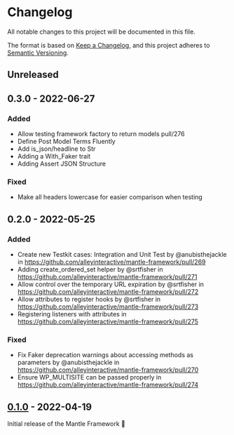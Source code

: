 # Changelog
All notable changes to this project will be documented in this file.

The format is based on [Keep a Changelog](https://keepachangelog.com/en/1.0.0/),
and this project adheres to [Semantic Versioning](https://semver.org/spec/v2.0.0.html).

## Unreleased

## 0.3.0 - 2022-06-27

### Added

* Allow testing framework factory to return models pull/276
* Define Post Model Terms Fluently
* Add is_json/headline to Str
* Adding a With_Faker trait
* Adding Assert JSON Structure

### Fixed

* Make all headers lowercase for easier comparison when testing

## 0.2.0 - 2022-05-25

### Added

* Create new Testkit cases: Integration and Unit Test by @anubisthejackle in https://github.com/alleyinteractive/mantle-framework/pull/269
* Adding create_ordered_set helper by @srtfisher in https://github.com/alleyinteractive/mantle-framework/pull/271
* Allow control over the temporary URL expiration by @srtfisher in https://github.com/alleyinteractive/mantle-framework/pull/272
* Allow attributes to register hooks by @srtfisher in https://github.com/alleyinteractive/mantle-framework/pull/273
* Registering listeners with attributes in https://github.com/alleyinteractive/mantle-framework/pull/275

### Fixed

* Fix Faker deprecation warnings about accessing methods as parameters by @anubisthejackle in https://github.com/alleyinteractive/mantle-framework/pull/270
* Ensure WP_MULTISITE can be passed properly in https://github.com/alleyinteractive/mantle-framework/pull/274

## [0.1.0](https://github.com/alleyinteractive/mantle-framework/releases/tag/v0.1.0) - 2022-04-19

Initial release of the Mantle Framework 🎉
